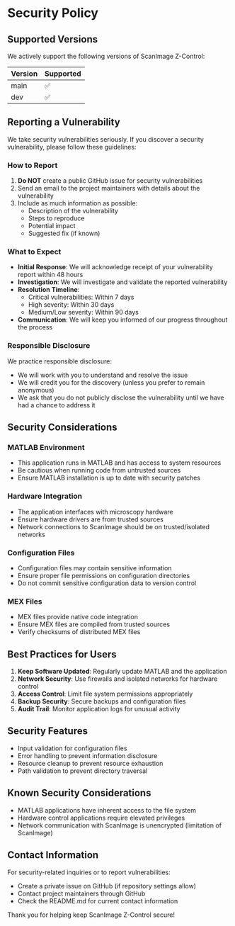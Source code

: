 # Security Policy

## Supported Versions

We actively support the following versions of ScanImage Z-Control:

| Version | Supported          |
| ------- | ------------------ |
| main    | :white_check_mark: |
| dev     | :white_check_mark: |

## Reporting a Vulnerability

We take security vulnerabilities seriously. If you discover a security vulnerability, please follow these guidelines:

### How to Report

1. **Do NOT** create a public GitHub issue for security vulnerabilities
2. Send an email to the project maintainers with details about the vulnerability
3. Include as much information as possible:
   - Description of the vulnerability
   - Steps to reproduce
   - Potential impact
   - Suggested fix (if known)

### What to Expect

- **Initial Response**: We will acknowledge receipt of your vulnerability report within 48 hours
- **Investigation**: We will investigate and validate the reported vulnerability
- **Resolution Timeline**: 
  - Critical vulnerabilities: Within 7 days
  - High severity: Within 30 days
  - Medium/Low severity: Within 90 days
- **Communication**: We will keep you informed of our progress throughout the process

### Responsible Disclosure

We practice responsible disclosure:
- We will work with you to understand and resolve the issue
- We will credit you for the discovery (unless you prefer to remain anonymous)
- We ask that you do not publicly disclose the vulnerability until we have had a chance to address it

## Security Considerations

### MATLAB Environment
- This application runs in MATLAB and has access to system resources
- Be cautious when running code from untrusted sources
- Ensure MATLAB installation is up to date with security patches

### Hardware Integration
- The application interfaces with microscopy hardware
- Ensure hardware drivers are from trusted sources
- Network connections to ScanImage should be on trusted/isolated networks

### Configuration Files
- Configuration files may contain sensitive information
- Ensure proper file permissions on configuration directories
- Do not commit sensitive configuration data to version control

### MEX Files
- MEX files provide native code integration
- Ensure MEX files are compiled from trusted sources
- Verify checksums of distributed MEX files

## Best Practices for Users

1. **Keep Software Updated**: Regularly update MATLAB and the application
2. **Network Security**: Use firewalls and isolated networks for hardware control
3. **Access Control**: Limit file system permissions appropriately
4. **Backup Security**: Secure backups and configuration files
5. **Audit Trail**: Monitor application logs for unusual activity

## Security Features

- Input validation for configuration files
- Error handling to prevent information disclosure
- Resource cleanup to prevent resource exhaustion
- Path validation to prevent directory traversal

## Known Security Considerations

- MATLAB applications have inherent access to the file system
- Hardware control applications require elevated privileges
- Network communication with ScanImage is unencrypted (limitation of ScanImage)

## Contact Information

For security-related inquiries or to report vulnerabilities:
- Create a private issue on GitHub (if repository settings allow)
- Contact project maintainers through GitHub
- Check the README.md for current contact information

Thank you for helping keep ScanImage Z-Control secure!